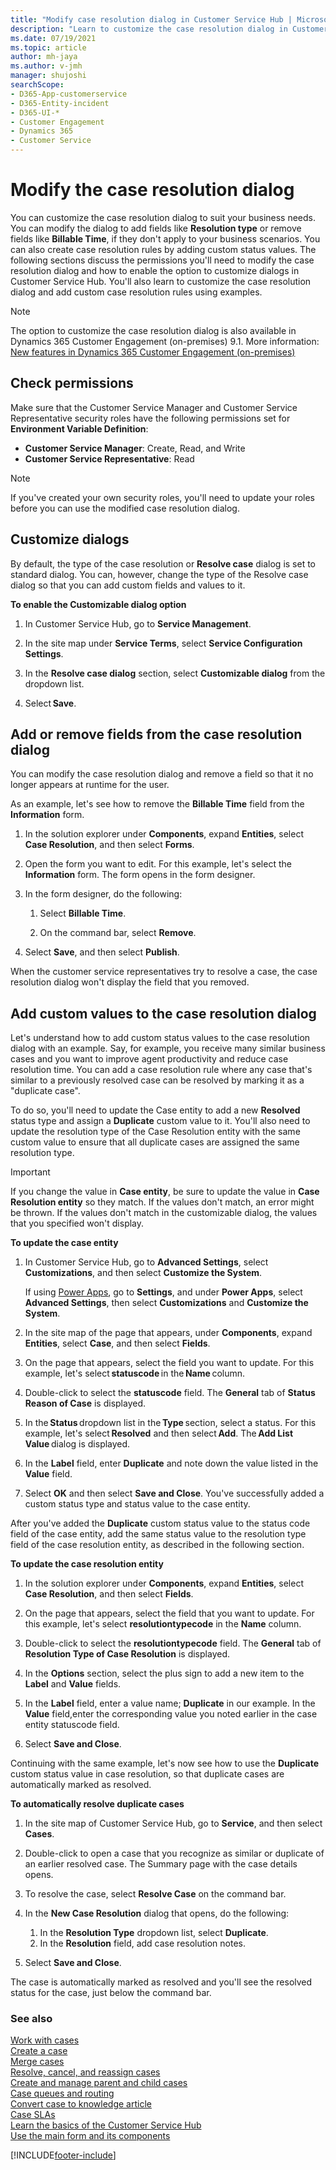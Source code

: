 ```yaml
---
title: "Modify case resolution dialog in Customer Service Hub | MicrosoftDocs"
description: "Learn to customize the case resolution dialog in Customer Service Hub to support varied business needs."
ms.date: 07/19/2021
ms.topic: article
author: mh-jaya
ms.author: v-jmh
manager: shujoshi
searchScope:
- D365-App-customerservice
- D365-Entity-incident
- D365-UI-*
- Customer Engagement
- Dynamics 365
- Customer Service
---
```


# Modify the case resolution dialog

You can customize the case resolution dialog to suit your business needs. You can modify the dialog to add fields like **Resolution type** or remove fields like **Billable Time**, if they don't apply to your business scenarios. You can also create case resolution rules by adding custom status values.
The following sections discuss the permissions you'll need to modify the case resolution dialog and how to enable the option to customize dialogs in Customer Service Hub. You'll also learn to customize the case resolution dialog and add custom case resolution rules using examples.

> [!Note]
> The option to customize the case resolution dialog is also available in Dynamics 365 Customer Engagement (on-premises) 9.1.
> More information: [New features in Dynamics 365 Customer Engagement (on-premises)](../customerengagement/on-premises/whats-new.md#configurable-case-resolution-page)

## Check permissions

Make sure that the Customer Service Manager and Customer Service Representative security roles have the following permissions set for **Environment Variable Definition**:

- **Customer Service Manager**: Create, Read, and Write
- **Customer Service Representative**: Read

> [!Note]
> If you've created your own security roles, you'll need to update your roles before you can use the modified case resolution dialog.

## Customize dialogs

By default, the type of the case resolution or **Resolve case** dialog is set to standard dialog. You can, however, change the type of the Resolve case dialog so that you can add custom fields and values to it.

**To enable the Customizable dialog option**

1. In Customer Service Hub, go to **Service Management**.

2. In the site map under **Service Terms**, select **Service Configuration Settings**.

3. In the **Resolve case dialog** section, select **Customizable dialog** from the dropdown list.

4. Select **Save**.

## Add or remove fields from the case resolution dialog

You can modify the case resolution dialog and remove a field so that it no longer appears at runtime for the user.

As an example, let's see how to remove the **Billable Time** field from the **Information** form.

1. In the solution explorer under **Components**, expand **Entities**, select **Case Resolution**, and then select **Forms**.

2. Open the form you want to edit. For this example, let's select the **Information** form.
    The form opens in the form designer.

3. In the form designer, do the following:
    1. Select **Billable Time**.

    2. On the command bar, select **Remove**.

4. Select **Save**, and then select **Publish**.

When the customer service representatives try to resolve a case, the case resolution dialog won't display the field that you removed.

## Add custom values to the case resolution dialog

Let's understand how to add custom status values to the case resolution dialog with an example. Say, for example, you receive many similar business cases and you want to improve agent productivity and reduce case resolution time. You can add a case resolution rule where any case that's similar to a previously resolved case can be resolved by marking it as a "duplicate case".

To do so, you'll need to update the Case entity to add a new **Resolved** status type and assign a **Duplicate** custom value to it. You'll also need to update the resolution type of the Case Resolution entity with the same custom value to ensure that all duplicate cases are assigned the same resolution type.
<!--
In our example, we'll add the custom status values in the following two locations:
- **Case entity** (**statuscode** field in our example)
- **Case Resolution entity** (**resolutiontypecode** field in our example)
-->
> [!Important]
> If you change the value in **Case entity**, be sure to update the value in **Case Resolution entity** so they match. If the values don't match, an error might be thrown. If the values don't match in the customizable dialog, the values that you specified won't display.

**To update the case entity**

1. In Customer Service Hub, go to **Advanced Settings**, select **Customizations**, and then select **Customize the System**.
   
   If using [Power Apps](https://make.powerapps.com/), go to **Settings**, and under **Power Apps**, select  **Advanced Settings**, then select **Customizations** and **Customize the System**.

2. In the site map of the page that appears, under **Components**, expand **Entities**, select **Case**, and then select **Fields**.

3. On the page that appears, select the field you want to update. For this example, let's select **statuscode** in the **Name** column.

4. Double-click to select the **statuscode** field. The **General** tab of **Status Reason of Case** is displayed.

5. In the **Status** dropdown list in the **Type** section, select a status. For this example, let's select **Resolved** and then select **Add**.
   The **Add List Value** dialog is displayed.

6. In the **Label** field, enter **Duplicate** and note down the value listed in the **Value** field.  

7. Select **OK** and then select **Save and Close**. You've successfully added a custom status type and status value to the case entity.  

After you've added the **Duplicate** custom status value to the status code field of the case entity, add the same status value to the resolution type field of the case resolution entity, as described in the following section.

**To update the case resolution entity**

1. In the solution explorer under **Components**, expand **Entities**, select **Case Resolution**, and then select **Fields**.

2. On the page that appears, select the field that you want to update. For this example, let's select **resolutiontypecode** in the **Name** column.

3. Double-click to select the **resolutiontypecode** field. The **General** tab of **Resolution Type of Case Resolution** is displayed.

4. In the **Options** section, select the plus sign to add a new item to the **Label** and **Value** fields.

5. In the **Label** field, enter a value name; **Duplicate** in our example. In the **Value** field,enter the corresponding value you noted earlier in the case entity statuscode field.

6. Select **Save and Close**.

Continuing with the same example, let's now see how to use the **Duplicate** custom status value in case resolution, so that duplicate cases are automatically marked as resolved.

**To automatically resolve duplicate cases**

1. In the site map of Customer Service Hub, go to **Service**, and then select **Cases**.

2. Double-click to open a case that you recognize as similar or duplicate of an earlier resolved case. The Summary page with the case details opens.

3. To resolve the case, select **Resolve Case** on the command bar.

4. In the **New Case Resolution** dialog that opens, do the following:
   1. In the **Resolution Type** dropdown list, select **Duplicate**.
   2. In the **Resolution** field, add case resolution notes.

5. Select **Save and Close**.

The case is automatically marked as resolved and you'll see the resolved status for the case, just below the command bar. 

### See also

[Work with cases](customer-service-hub-user-guide-create-a-case.md)  
[Create a case](customer-service-hub-user-guide-create-a-case.md)  
[Merge cases](customer-service-hub-user-guide-merge-cases.md)  
[Resolve, cancel, and reassign cases](customer-service-hub-user-guide-resolve-cancel-reassign-a-case.md)  
[Create and manage parent and child cases](customer-service-hub-user-guide-create-and-manage-parent-and-child-cases.md)  
[Case queues and routing](customer-service-hub-user-guide-case-queues-and-routing.md)  
[Convert case to knowledge article](customer-service-hub-user-guide-convert-case-to-knowledge-article.md)  
[Case SLAs](customer-service-hub-user-guide-case-sla.md)  
[Learn the basics of the Customer Service Hub](customer-service-hub-user-guide-basics.md)  
[Use the main form and its components](../customerengagement/on-premises/customize/use-main-form-and-components.md)  

[!INCLUDE[footer-include](../includes/footer-banner.md)]
